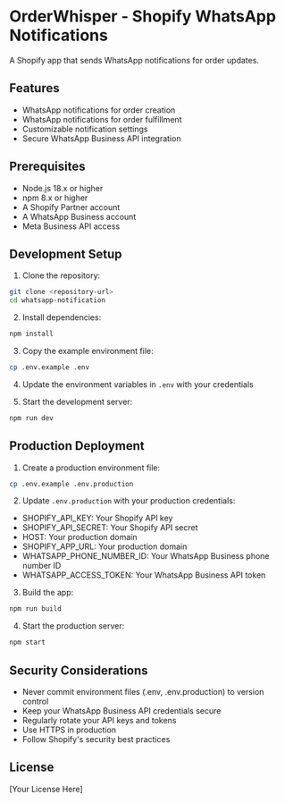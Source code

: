# OrderWhisper - Shopify WhatsApp Notifications

A Shopify app that sends WhatsApp notifications for order updates.

## Features

- WhatsApp notifications for order creation
- WhatsApp notifications for order fulfillment
- Customizable notification settings
- Secure WhatsApp Business API integration

## Prerequisites

- Node.js 18.x or higher
- npm 8.x or higher
- A Shopify Partner account
- A WhatsApp Business account
- Meta Business API access

## Development Setup

1. Clone the repository:
```bash
git clone <repository-url>
cd whatsapp-notification
```

2. Install dependencies:
```bash
npm install
```

3. Copy the example environment file:
```bash
cp .env.example .env
```

4. Update the environment variables in `.env` with your credentials

5. Start the development server:
```bash
npm run dev
```

## Production Deployment

1. Create a production environment file:
```bash
cp .env.example .env.production
```

2. Update `.env.production` with your production credentials:
- SHOPIFY_API_KEY: Your Shopify API key
- SHOPIFY_API_SECRET: Your Shopify API secret
- HOST: Your production domain
- SHOPIFY_APP_URL: Your production domain
- WHATSAPP_PHONE_NUMBER_ID: Your WhatsApp Business phone number ID
- WHATSAPP_ACCESS_TOKEN: Your WhatsApp Business API token

3. Build the app:
```bash
npm run build
```

4. Start the production server:
```bash
npm start
```

## Security Considerations

- Never commit environment files (.env, .env.production) to version control
- Keep your WhatsApp Business API credentials secure
- Regularly rotate your API keys and tokens
- Use HTTPS in production
- Follow Shopify's security best practices

## License

[Your License Here]
